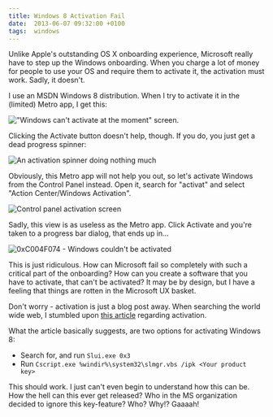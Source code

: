 ```yaml
---
title: Windows 8 Activation Fail
date:  2013-06-07 09:32:00 +0100
tags:  windows
---
```


Unlike Apple's outstanding OS X onboarding experience, Microsoft really have to 
step up the Windows onboarding. When you charge a lot of money for people to use
your OS and require them to activate it, the activation must work. Sadly, it doesn't.

I use an MSDN Windows 8 distribution. When I try to activate it in the (limited) 
Metro app, I get this:

!["Windows can't activate at the moment" screen.](/assets/blog/2013/2013-06-07-windows-1.png)

Clicking the Activate button doesn't help, though. If you do, you just get a dead
progress spinner:

![An activation spinner doing nothing much](/assets/blog/2013/2013-06-07-windows-2.png)

Obviously, this Metro app will not help you out, so let's activate Windows from 
the Control Panel instead. Open it, search for "activat" and select "Action 
Center/Windows Activation".

![Control panel activation screen](/assets/blog/2013/2013-06-07-windows-3.png)

Sadly, this view is as useless as the Metro app. Click Activate and you're taken 
to a progress bar dialog, that ends up in...

![0xC004F074 - Windows couldn't be activated](/assets/blog/2013/2013-06-07-windows-4.png)

This is just ridiculous. How can Microsoft fail so completely with such a critical
part of the onboarding? How can you create a software that you have to activate, 
that can't be activated? It may be by design, but I have a feeling that things are
rotten in the Microsoft UX basket. 

Don't worry - activation is just a blog post away. When searching the world wide
web, I stumbled upon [this article](http://support.microsoft.com/kb/2750773?wa=wsignin1.0)
regarding activation.

What the article basically suggests, are two options for activating Windows 8:

* Search for, and run `Slui.exe 0x3`
* Run `Cscript.exe %windir%\system32\slmgr.vbs /ipk <Your product key>`

This should work. I just can't even begin to understand how this can be. How the
hell can this ever get released? Who in the MS organization decided to ignore this 
key-feature? Who? Why!? Gaaaah!